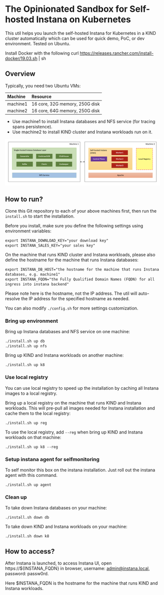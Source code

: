 # The Opinionated Sandbox for Self-hosted Instana on Kubernetes

This util helps you launch the self-hosted Instana for Kubernetes in a KIND cluster automatically which can be used for quick demo, PoC, or dev environment. Tested on Ubuntu.

Install Docker with the following
curl https://releases.rancher.com/install-docker/19.03.sh | sh

## Overview

Typically, you need two Ubuntu VMs:

| Machine  | Resource
|:---------|:--------
| machine1 | 16 core, 32G memory, 250G disk
| machine2 | 16 core, 64G memory, 250G disk

* Use machine1 to install Instana databases and NFS service (for tracing spans persistence).
* Use machine2 to install KIND cluster and Instana workloads run on it.

![w](architecture.png)

## How to run?

Clone this Git repository to each of your above machines first, then run the `install.sh` to start the installation.

Before you install, make sure you define the following settings using environment variables:

```console
export INSTANA_DOWNLOAD_KEY="your download key"
export INSTANA_SALES_KEY="your sales key"
```

On the machine that runs KIND cluster and Instana workloads, please also define the hostname for the machine that runs Instana databases:

```console
export INSTANA_DB_HOST="the hostname for the machine that runs Instana databases, e.g. machine1"
export INSTANA_FQDN="the Fully Qualified Domain Names (FQDN) for all ingress into instana backend"
```

Please note here is the hostname, not the IP address. The util will auto-resolve the IP address for the specified hostname as needed.

You can also modify `./config.sh` for more settings customization.

### Bring up environment

Bring up Instana databases and NFS service on one machine:

```console
./install.sh up db
./install.sh up nfs
```

Bring up KIND and Instana workloads on another machine:

```console
./install.sh up k8
```

### Use local registry

You can use local registry to speed up the installation by caching all Instana images to a local registry.

Bring up a local registry on the machine that runs KIND and Instana workloads. This will pre-pull all images needed for Instana installation and cache them to the local registry:

```console
./install.sh up reg
```

To use the local registry, add `--reg` when bring up KIND and Instana workloads on that machine:

```console
./install.sh up k8 --reg
```

### Setup instana agent for selfmonitoring

To self monitor this box on the instana installation. Just roll out the instana agent with this command.
```console
./install.sh up agent
```

### Clean up

To take down Instana databases on your machine:

```console
./install.sh down db
```

To take down KIND and Instana workloads on your machine:

```console
./install.sh down k8
```

## How to access?

After Instana is launched, to access Instana UI, open https://${INSTANA_FQDN} in browser, username: admin@instana.local, password: passw0rd.

Here $INSTANA_FQDN is the hostname for the machine that runs KIND and Instana workloads.
